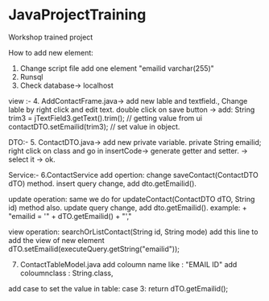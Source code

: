 # JavaProjectTraining
Workshop trained project

How to add new element:

1. Change script file 
  add one element "emailid varchar(255)"
2. Runsql
3. Check database-> localhost

view :-
4. AddContactFrame.java-> add new lable and textfield., Change lable by right click and edit text.
   double click on save button -> 
   add: String trim3 = jTextField3.getText().trim();  // getting value from ui
        contactDTO.setEmailid(trim3);  // set value in object.

DTO:-
5. ContactDTO.java-> add new private variable.
    private String emailid;
    right click on class and go in insertCode-> generate getter and setter. -> select it -> ok.

Service:-
6.ContactService
  add opertion:
change saveContact(ContactDTO dTO) method.
   insert query change, add dto.getEmailid().

update operation:
   same we do for updateContact(ContactDTO dTO, String id) method also.
   update query change, add dto.getEmailid().
   example: + "emailid = '" + dTO.getEmailid() + "',"

view operation:
searchOrListContact(String id, String mode)
add this line to add the view of new element
dTO.setEmailid(executeQuery.getString("emailid"));

7. ContactTableModel.java
 add coloumn name like :  "EMAIL ID"
 add coloumnclass : String.class,

add case to set the value in table:
case 3:
        return dTO.getEmailid(); 
